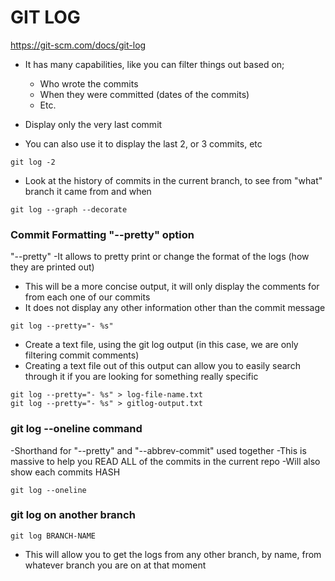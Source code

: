 
# GIT LOG
https://git-scm.com/docs/git-log

- It has many capabilities, like you can filter things out based on;
	- Who wrote the commits
	- When they were committed (dates of the commits)
	- Etc.

- Display only the very last commit
- You can also use it to display the last 2, or 3 commits, etc
```
git log -2
```

- Look at the history of commits in the current branch, to see from "what" branch it came from and when
```
git log --graph --decorate
```

### Commit Formatting "--pretty" option

"--pretty"
-It allows to pretty print or change the format of the logs (how they are printed out)

- This will be a more concise output, it will only display the comments for from each one of our commits
- It does not display any other information other than the commit message
```
git log --pretty="- %s"
```

- Create a text file, using the git log output (in this case, we are only filtering commit comments)
- Creating a text file out of this output can allow you to easily search through it if you are looking for something really specific

```
git log --pretty="- %s" > log-file-name.txt
git log --pretty="- %s" > gitlog-output.txt
```

### git log --oneline command

-Shorthand for "--pretty" and "--abbrev-commit" used together
-This is massive to help you READ ALL of the commits in the current repo
-Will also show each commits HASH
```
git log --oneline
```

### git log on another branch
```
git log BRANCH-NAME
```

- This will allow you to get the logs from any other branch, by name, from whatever branch you are on at that moment
